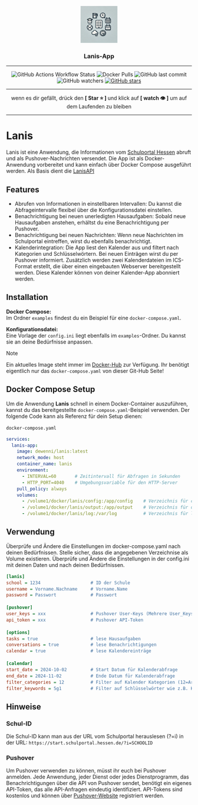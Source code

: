 <div align="center">
<img style="width: 100px;" src="./docs/lanis.jpeg"> 

<h3 style="text-align: center;">Lanis-App</h3>
</div>


-----

<div align="center">

![GitHub Actions Workflow Status](https://img.shields.io/github/actions/workflow/status/dewenni/lanis/docker-build.yml)
![Docker Pulls](https://img.shields.io/docker/pulls/dewenni/lanis)
![GitHub last commit](https://img.shields.io/github/last-commit/dewenni/lanis)
![GitHub watchers](https://img.shields.io/github/watchers/dewenni/lanis?style=social)
[![GitHub stars](https://img.shields.io/github/stars/dewenni/lanis.svg?style=social&label=Star)](https://github.com/dewenni/lanis/stargazers/)

</div>

-----

<div align="center">
wenn es dir gefällt, drück den <b>[ Star ⭐️ ] </b> und klick auf <b>[ watch 👁 ]</b> um auf dem Laufenden zu bleiben
</div>

-----

# Lanis

Lanis ist eine Anwendung, die Informationen vom [Schulportal Hessen](https://start.schulportal.hessen.de/index.php) abruft und als Pushover-Nachrichten versendet. Die App ist als Docker-Anwendung vorbereitet und kann einfach über Docker Compose ausgeführt werden. Als Basis dient die [LanisAPI](https://github.com/lanis-mobile/LanisAPI)

## Features

- Abrufen von Informationen in einstellbaren Intervallen: Du kannst die Abfrageintervalle flexibel über die Konfigurationsdatei einstellen.
- Benachrichtigung bei neuen unerledigten Hausaufgaben: Sobald neue Hausaufgaben anstehen, erhältst du eine Benachrichtigung per Pushover.
- Benachrichtigung bei neuen Nachrichten: Wenn neue Nachrichten im Schulportal eintreffen, wirst du ebenfalls benachrichtigt.
- Kalenderintegration: Die App liest den Kalender aus und filtert nach Kategorien und Schlüsselwörtern. Bei neuen Einträgen wirst du per Pushover informiert. Zusätzlich werden zwei Kalenderdateien im ICS-Format erstellt, die über einen eingebauten Webserver bereitgestellt werden. Diese Kalender können von deiner Kalender-App abonniert werden.

## Installation

**Docker Compose:**  
Im Ordner `examples` findest du ein Beispiel für eine `docker-compose.yaml`.

**Konfigurationsdatei:**  
Eine Vorlage der `config.ini` liegt ebenfalls im `examples`-Ordner. Du kannst sie an deine Bedürfnisse anpassen.

> [!NOTE] 
> Ein aktuelles Image steht immer im [Docker-Hub](https://hub.docker.com/repository/docker/dewenni/lanis/general) zur Verfügung. Ihr benötigt eigentlich nur das `docker-compose.yaml` von dieser Git-Hub Seite!

## Docker Compose Setup

Um die Anwendung **Lanis** schnell in einem Docker-Container auszuführen, kannst du das bereitgestellte `docker-compose.yaml`-Beispiel verwenden. 
Der folgende Code kann als Referenz für dein Setup dienen:

`docker-compose.yaml`
```yaml
services:
  lanis-app:
    image: dewenni/lanis:latest
    network_mode: host
    container_name: lanis
    environment:
      - INTERVAL=60       # Zeitintervall für Abfragen in Sekunden
      - HTTP_PORT=4040    # Umgebungsvariable für den HTTP-Server
    pull_policy: always
    volumes:
      - /volume1/docker/lanis/config:/app/config    # Verzeichnis für config.ini
      - /volume1/docker/lanis/output:/app/output    # Verzeichnis für output Dateien
      - /volume1/docker/lanis/log:/var/log          # Verzeichnis für log Datein
```

## Verwendung

Überprüfe und Ändere die Einstellungen im docker-compose.yaml nach deinen Bedürfnissen. Stelle sicher, dass die angegebenen Verzeichnise als Volume existieren.
Überprüfe und Ändere die Einstellungen in der config.ini mit deinen Daten und nach deinen Bedürfnissen.

```ini
[lanis]
school = 1234                   # ID der Schule
username = Vorname.Nachname     # Vorname.Name
password = Passwort             # Passwort 

[pushover]
user_keys = xxx                 # Pushover User-Keys (Mehrere User_Keys mit Komma trennen)
api_token = xxx                 # Pushover API-Token  

[options]
tasks = true                    # lese Hausaufgaben
conversations = true            # lese Benachrichtigungen
calendar = true                 # lese Kalendereinträge

[calendar]
start_date = 2024-10-02         # Start Datum für Kalenderabfrage
end_date = 2024-11-02           # Ende Datum für Kalenderabfrage
filter_categories = 12          # Filter auf Kalender Kategorien (12=Arbeiten)
filter_keywords = 5g1           # Filter auf Schlüsselwörter wie z.B. Klasse (Keyword1, Keyword2, ..)
```

## Hinweise

### Schul-ID
Die Schul-ID kann man aus der URL vom Schulportal herauslesen
(?=i) in der URL: `https://start.schulportal.hessen.de/?i=SCHOOLID`

### Pushover
Um Pushover verwenden zu können, müsst ihr euch bei Pushover anmelden.
Jede Anwendung, jeder Dienst oder jedes Dienstprogramm, das Benachrichtigungen über die API von Pushover sendet, benötigt ein eigenes API-Token, das alle API-Anfragen eindeutig identifiziert.
API-Tokens sind kostenlos und können über [Pushover-Website](https://pushover.net/apps/build) registriert werden.
